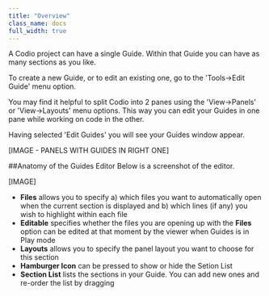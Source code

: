 ```yaml
---
title: "Overview"
class_name: docs
full_width: true
---
```


A Codio project can have a single Guide. Within that Guide you can have as many sections as you like.

To create a new Guide, or to edit an existing one, go to the 'Tools->Edit Guide' menu option.

You may find it helpful to split Codio into 2 panes using the 'View->Panels' or 'View->Layouts' menu options. This way you can edit your Guides in one pane while working on code in the other.

Having selected 'Edit Guides' you will see your Guides window appear.

[IMAGE - PANELS WITH GUIDES IN RIGHT ONE]

##Anatomy of the Guides Editor
Below is a screenshot of the editor. 

[IMAGE]

- **Files** allows you to specify a) which files you want to automatically open when the current section is displayed and b) which lines (if any) you wish to highlight within each file
- **Editable** specifies whether the files you are opening up with the **Files** option can be edited at that moment by the viewer when Guides is in Play mode
- **Layouts** allows you to specify the panel layout you want to choose for this section
- **Hamburger Icon** can be pressed to show or hide the Setion List
- **Section List** lists the sections in your Guide. You can add new ones and re-order the list by dragging



